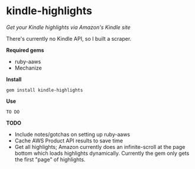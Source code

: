 kindle-highlights
============

*Get your Kindle highlights via Amazon's Kindle site*

There's currently no Kindle API, so I built a scraper.

**Required gems**

* ruby-aaws
* Mechanize

**Install**
	
	gem install kindle-highlights
**Use**

	TO DO


**TODO**

* Include notes/gotchas on setting up ruby-aaws
* Cache AWS Product API results to save time
* Get all highlights; Amazon currently does an infinite-scroll at the page bottom which loads highlights dynamically.  Currently the gem only gets the first "page" of highlights.
